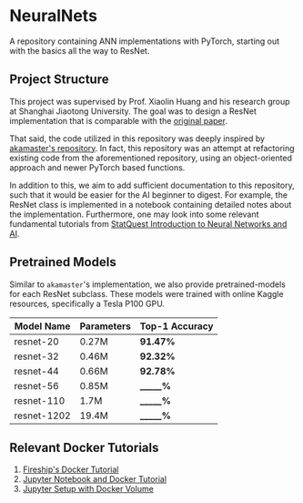 # NeuralNets

A repository containing ANN implementations with PyTorch, starting out with the basics all the way to ResNet.

## Project Structure

This project was supervised by Prof. Xiaolin Huang and his research group at Shanghai Jiaotong University. The goal was to design a ResNet implementation that is comparable with the [original paper](https://arxiv.org/abs/1512.03385). 

That said, the code utilized in this repository was deeply inspired by [akamaster's repository](https://github.com/akamaster/pytorch_resnet_cifar10). In fact, this repository was an attempt at refactoring existing code from the aforementioned repository, using an object-oriented approach and newer PyTorch based functions.

In addition to this, we aim to add sufficient documentation to this repository, such that it would be easier for the AI beginner to digest. For example, the ResNet class is implemented in a notebook containing detailed notes about the implementation. Furthermore, one may look into some relevant fundamental tutorials from [StatQuest Introduction to Neural Networks and AI](https://github.com/StatQuest/signa).

## Pretrained Models

Similar to `akamaster`'s implementation, we also provide pretrained-models for each ResNet subclass. These models were trained with online Kaggle resources, specifically a Tesla P100 GPU.

| Model Name  | Parameters | Top-1 Accuracy |
|-------------|------------|----------------|
| resnet-20   | 0.27M      | **91.47%**     |
| resnet-32   | 0.46M      | **92.32%**     |
| resnet-44   | 0.66M      | **92.78%**     |
| resnet-56   | 0.85M      | **_____%**     |
| resnet-110  | 1.7M       | **_____%**     |
| resnet-1202 | 19.4M      | **_____%**     |

## Relevant Docker Tutorials

1. [Fireship's Docker Tutorial](https://www.youtube.com/watch?v=gAkwW2tuIqE)
2. [Jupyter Notebook and Docker Tutorial](https://www.youtube.com/watch?v=8qcCkifuq0E)
3. [Jupyter Setup with Docker Volume](https://www.youtube.com/watch?v=ajPppaAVXQU)
